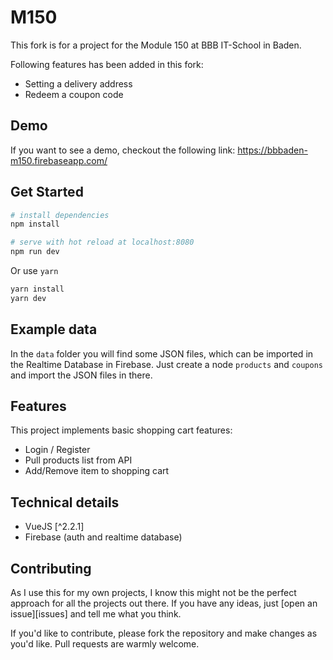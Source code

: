 # M150
This fork is for a project for the Module 150 at BBB IT-School in Baden.

Following features has been added in this fork:
* Setting a delivery address
* Redeem a coupon code

## Demo
If you want to see a demo, checkout the following link:
https://bbbaden-m150.firebaseapp.com/

## Get Started

``` bash
# install dependencies
npm install

# serve with hot reload at localhost:8080
npm run dev
```

Or use `yarn`
``` bash
yarn install
yarn dev
```

## Example data
In the `data` folder you will find some JSON files, which can be imported in the Realtime Database in Firebase. Just create a node `products` and `coupons` and import the JSON files in there.

## Features

This project implements basic shopping cart features:
* Login / Register
* Pull products list from API
* Add/Remove item to shopping cart

## Technical details

* VueJS [^2.2.1]
* Firebase (auth and realtime database)

## Contributing

As I use this for my own projects, I know this might not be the perfect approach
for all the projects out there. If you have any ideas, just
[open an issue][issues] and tell me what you think.

If you'd like to contribute, please fork the repository and make changes as
you'd like. Pull requests are warmly welcome.
